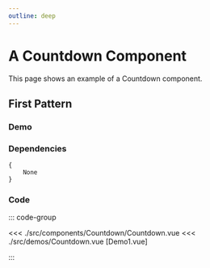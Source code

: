 ```yaml
---
outline: deep
---
```


<script setup>
import Countdown from "../../src/demos/Countdown.vue"

</script>

# A Countdown Component

This page shows an example of a Countdown component.

## First Pattern

### Demo

<Countdown />


### Dependencies

```
{
    None
}
```

### Code

::: code-group

<<< ./src/components/Countdown/Countdown.vue
<<< ./src/demos/Countdown.vue [Demo1.vue]

:::
